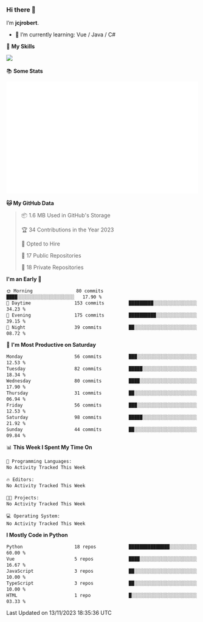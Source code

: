### Hi there 👋

I’m **jcjrobert**.

- 🌱 I’m currently learning: Vue / Java / C#

🌟 **My Skills**

![](https://img.shields.io/badge/-Python-3e74a2?style=flat-square&logo=Python&logoColor=fff)

📚 **Some Stats**

![](https://github.com/jcjrobert/github-stats/blob/master/generated/overview.svg)

<!--START_SECTION:waka-->
**🐱 My GitHub Data** 

> 📦 1.6 MB Used in GitHub's Storage 
 > 
> 🏆 34 Contributions in the Year 2023
 > 
> 💼 Opted to Hire
 > 
> 📜 17 Public Repositories 
 > 
> 🔑 18 Private Repositories 
 > 
**I'm an Early 🐤** 

```text
🌞 Morning                80 commits          ████░░░░░░░░░░░░░░░░░░░░░   17.90 % 
🌆 Daytime                153 commits         █████████░░░░░░░░░░░░░░░░   34.23 % 
🌃 Evening                175 commits         ██████████░░░░░░░░░░░░░░░   39.15 % 
🌙 Night                  39 commits          ██░░░░░░░░░░░░░░░░░░░░░░░   08.72 % 
```
📅 **I'm Most Productive on Saturday** 

```text
Monday                   56 commits          ███░░░░░░░░░░░░░░░░░░░░░░   12.53 % 
Tuesday                  82 commits          █████░░░░░░░░░░░░░░░░░░░░   18.34 % 
Wednesday                80 commits          ████░░░░░░░░░░░░░░░░░░░░░   17.90 % 
Thursday                 31 commits          ██░░░░░░░░░░░░░░░░░░░░░░░   06.94 % 
Friday                   56 commits          ███░░░░░░░░░░░░░░░░░░░░░░   12.53 % 
Saturday                 98 commits          █████░░░░░░░░░░░░░░░░░░░░   21.92 % 
Sunday                   44 commits          ██░░░░░░░░░░░░░░░░░░░░░░░   09.84 % 
```


📊 **This Week I Spent My Time On** 

```text
💬 Programming Languages: 
No Activity Tracked This Week

🔥 Editors: 
No Activity Tracked This Week

🐱‍💻 Projects: 
No Activity Tracked This Week

💻 Operating System: 
No Activity Tracked This Week
```

**I Mostly Code in Python** 

```text
Python                   18 repos            ███████████████░░░░░░░░░░   60.00 % 
Vue                      5 repos             ████░░░░░░░░░░░░░░░░░░░░░   16.67 % 
JavaScript               3 repos             ██░░░░░░░░░░░░░░░░░░░░░░░   10.00 % 
TypeScript               3 repos             ██░░░░░░░░░░░░░░░░░░░░░░░   10.00 % 
HTML                     1 repo              █░░░░░░░░░░░░░░░░░░░░░░░░   03.33 % 
```




 Last Updated on 13/11/2023 18:35:36 UTC
<!--END_SECTION:waka-->
